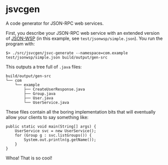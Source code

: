jsvcgen
=======

A code generator for JSON-RPC web services.

First, you describe your JSON-RPC web service with an extended version of [JSON-WSP][JSON-WSP] (in this example, see
 `test/jsonwsp/simple.json`).
You run the program with:

    $> ./src/jsvcgen/jsvc-generate --namespace=com.example test/jsonwsp/simple.json build/output/gen-src

This outputs a tree full of `.java` files:

    build/output/gen-src
    └── com
        └── example
            ├── CreateUserResponse.java
            ├── Group.java
            ├── User.java
            └── UserService.java

These files contain all the boring implementation bits that will eventually allow your clients to say something like:

    public static void main(String[] args) {
        UserService svc = new UserService();
        for (Group g : svc.listGroups()) {
            System.out.println(g.getName());
        }
    }

Whoa! That is so cool!

 [JSON-WSP]: http://en.wikipedia.org/wiki/JSON-WSP